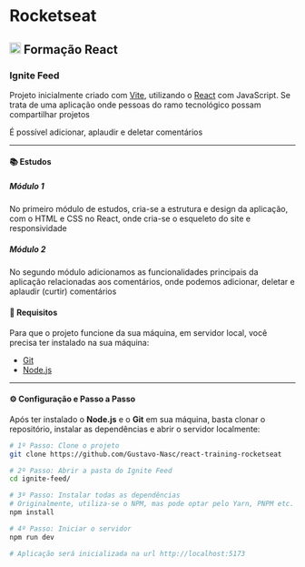 # Rocketseat

## <img src="https://cdn.jsdelivr.net/gh/devicons/devicon@latest/icons/react/react-original.svg" width="20" /> Formação React

### Ignite Feed

Projeto inicialmente criado com [Vite](https://vitejs.dev/), utilizando o [React](https://react.dev/) com JavaScript.
Se trata de uma aplicação onde pessoas do ramo tecnológico possam compartilhar projetos

É possível adicionar, aplaudir e deletar comentários

---

#### 📚 Estudos

##### Módulo 1

No primeiro módulo de estudos, cria-se a estrutura e design da aplicação, com o HTML e CSS no React, onde cria-se o esqueleto do site e responsividade

##### Módulo 2

No segundo módulo adicionamos as funcionalidades principais da aplicação relacionadas aos comentários, onde podemos adicionar, deletar e aplaudir (curtir) comentários

#### 📝 Requisitos

Para que o projeto funcione da sua máquina, em servidor local, você precisa ter instalado na sua máquina:
- [Git](https://git-scm.com/)
- [Node.js](https://nodejs.org/en)

---

#### ⚙ Configuração e Passo a Passo

Após ter instalado o **Node.js** e o **Git** em sua máquina, basta clonar o repositório, instalar as dependências e abrir o servidor localmente:
```bash
# 1º Passo: Clone o projeto
git clone https://github.com/Gustavo-Nasc/react-training-rocketseat

# 2º Passo: Abrir a pasta do Ignite Feed
cd ignite-feed/

# 3º Passo: Instalar todas as dependências
# Originalmente, utiliza-se o NPM, mas pode optar pelo Yarn, PNPM etc.
npm install

# 4º Passo: Iniciar o servidor
npm run dev

# Aplicação será inicializada na url http://localhost:5173
```